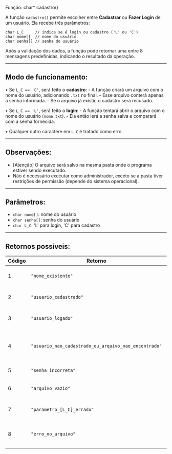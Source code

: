 Função: char* cadastro()

A função `cadastro()` permite escolher entre **Cadastrar** ou **Fazer Login** de um usuário.
Ela recebe três parâmetros:

    char L_C     // indica se é login ou cadastro ('L' ou 'C')
    char nome[]  // nome do usuário
    char senha[] // senha do usuário

Após a validação dos dados, a função pode retornar uma entre 8 mensagens predefinidas, indicando o resultado da operação.

-----------------------
Modo de funcionamento:
-----------------------

• Se `L_C == 'C'`, será feito o **cadastro**:
    - A função criará um arquivo com o nome do usuário, adicionando `.txt` no final.
    - Esse arquivo conterá apenas a senha informada.
    - Se o arquivo já existir, o cadastro será recusado.

• Se `L_C == 'L'`, será feito o **login**:
    - A função tentará abrir o arquivo com o nome do usuário (`nome.txt`).
    - Ela então lerá a senha salva e comparará com a senha fornecida.

• Qualquer outro caractere em `L_C` é tratado como erro.

-----------------------
Observações:
-----------------------

- [Atenção] O arquivo será salvo na mesma pasta onde o programa estiver sendo executado.
- Não é necessário executar como administrador, exceto se a pasta tiver restrições de permissão (depende do sistema operacional).

-----------------------
Parâmetros:
-----------------------

- `char nome[]`: nome do usuário
- `char senha[]`: senha do usuário
- `char L_C`: 'L' para login, 'C' para cadastro

-----------------------
Retornos possíveis:
-----------------------

| Código | Retorno                                                    | Significado                                      |
|--------|------------------------------------------------------------|--------------------------------------------------|
| 1      | `"nome_existente"`                                         | Nome já está cadastrado                          |
| 2      | `"usuario_cadastrado"`                                     | Cadastro feito com sucesso                       |
| 3      | `"usuario_logado"`                                         | Login feito com sucesso                          |
| 4      | `"usuario_nao_cadastrado_ou_arquivo_nao_encontrado"`       | Nome não cadastrado ou arquivo não encontrado    |
| 5      | `"senha_incorreta"`                                        | Senha errada                                     |
| 6      | `"arquivo_vazio"`                                          | Arquivo existe mas está vazio                    |
| 7      | `"parametro_[L_C]_errado"`                                 | Valor inválido para `L_C`                        |
| 8      | `"erro_no_arquivo"`                                        | Erro ao criar ou abrir o arquivo                 |
